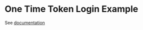 # One Time Token Login Example
See [documentation](https://docs.spring.io/spring-security/reference/servlet/authentication/onetimetoken.html)

